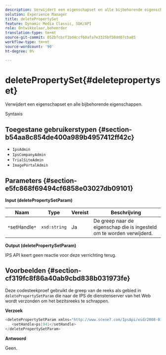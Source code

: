 ```yaml
---
description: Verwijdert een eigenschapset en alle bijbehorende eigenschappen.
solution: Experience Manager
title: deletePropertySet
feature: Dynamic Media Classic, SDK/API
role: Ontwikkelaar,beheerder
translation-type: tm+mt
source-git-commit: 052bfcbcf1bd4ccf60afa7e3325bf58dd07cba85
workflow-type: tm+mt
source-wordcount: '90'
ht-degree: 0%

---
```



# deletePropertySet{#deletepropertyset}

Verwijdert een eigenschapset en alle bijbehorende eigenschappen.

Syntaxis

## Toegestane gebruikerstypen {#section-b54aa8c854de400a989b4957412ff42c}

* `IpsAdmin`
* `IpsCompanyAdmin`
* `TrialSiteAdmin`
* `ImagePortalAdmin`

## Parameters {#section-e5fc868f69494cf6858e03027db09101}

**Input (deletePropertySetParam)**

| Naam | Type | Vereist | Beschrijving |
|---|---|---|---|
| `*`setHandle`*` | `xsd:string` | Ja | De greep naar de eigenschap die is ingesteld om te worden verwijderd. |

**Output (deletePropertySetParam)**

IPS API keert geen reactie voor deze verrichting terug.

## Voorbeelden {#section-cf319fc8f86a40ab9cbd838b031973fe}

Deze codesteekproef gebruikt de greep van de reeks als gebied in `deletePropertySetParam` die naar de IPS de dienstenserver van het Web wordt verzonden om het bezitsreeks te schrappen.

**Verzoek**

```java
<deletePropertySetParam xmlns="http://www.scene7.com/IpsApi/xsd/2008-01-15">
   <setHandle>ps|941</setHandle>
</deletePropertySetParam>
```

**Antwoord**

Geen.
